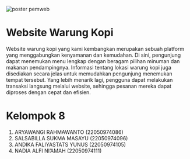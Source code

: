 ![poster pemweb](https://github.com/ZxuZen/Warung-Kopi/assets/130580189/ad3cc3bf-6a9c-407d-bd80-f73af660c4f8)

# Website Warung Kopi
Website warung kopi yang kami kembangkan merupakan sebuah platform yang menggabungkan kenyamanan dan kemudahan. Di sini, pengunjung dapat menemukan menu lengkap dengan beragam pilihan minuman dan makanan pendampingnya. Informasi tentang lokasi warung kopi juga disediakan secara jelas untuk memudahkan pengunjung menemukan tempat tersebut. Yang lebih menarik lagi, pengguna dapat melakukan transaksi langsung melalui website, sehingga pesanan mereka dapat diproses dengan cepat dan efisien. 

# Kelompok 8
1.	ARYAWANGI RAHMAWANTO       (22050974086)
2.	SALSABILLA SUKMA MASAYU    (22050974096)
3.	ANDIKA FALIYASTATS YUNUS	 (22050974105)
4.  NADIA ALFI NI’AMAH         (22050974111)
